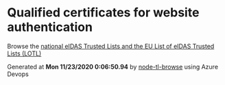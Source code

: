 # Qualified certificates for website authentication 
 Browse the [national eIDAS Trusted Lists and the EU List of eIDAS Trusted Lists (LOTL)](https://webgate.ec.europa.eu/tl-browser/#/) 
 
 
Generated at **Mon 11/23/2020  0:06:50.94** by [node-tl-browse](https://github.com/ymedlop/node-tl-browser) using Azure Devops 
